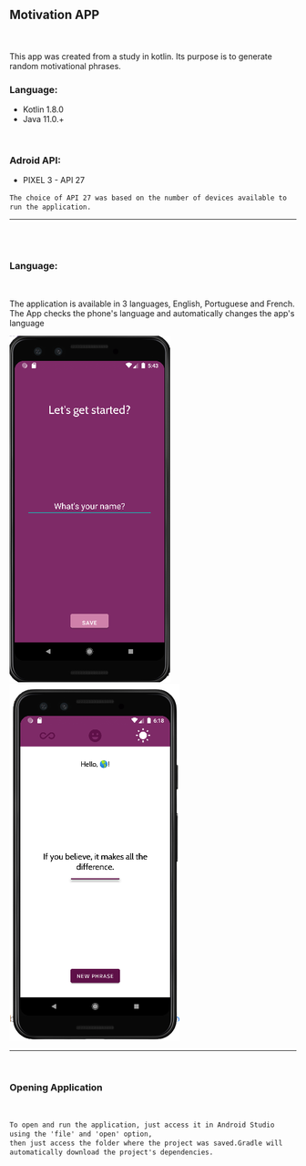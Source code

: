 ## Motivation APP

\
\
This app was created from a study in kotlin. Its purpose is to generate random motivational phrases.


### Language:

*   Kotlin 1.8.0 
*   Java 11.0.+

<br/>


### Adroid API:
*    PIXEL 3 - API 27

    The choice of API 27 was based on the number of devices available to run the application.


---

<br>
<br>

### Language:
<br>

The application is available in 3 languages, English, Portuguese and French. The App checks the phone's language and automatically changes the app's language




<div>

![img](./img/en_img_name.png)
![img](./img/en_img_phrase.png)

</div>

---
<br/>

### Opening Application

<br>

    To open and run the application, just access it in Android Studio using the 'file' and 'open' option, 
    then just access the folder where the project was saved.Gradle will automatically download the project's dependencies.
